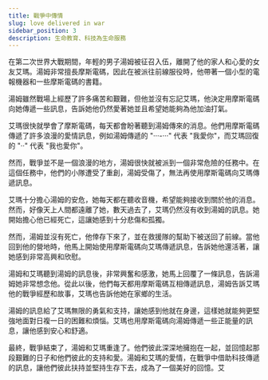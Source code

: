 ```yaml
---
title: 戰爭中傳情
slug: love delivered in war
sidebar_position: 3
description: 生命教育、科技為生命服務
---
```




在第二次世界大戰期間，年輕的男子湯姆被征召入伍，離開了他的家人和心愛的女友艾瑪。湯姆非常擅長摩斯電碼，因此在被派往前線服役時，他帶著一個小型的電報機器和一些摩斯電碼的書籍。

湯姆雖然戰場上經歷了許多痛苦和艱難，但他並沒有忘記艾瑪，他決定用摩斯電碼向她傳遞一些訊息，告訴她他仍然愛著她並且希望她能夠為他加油打氣。

艾瑪很快就學會了摩斯電碼，每天都會盼著聽到湯姆傳來的消息。他們用摩斯電碼傳遞了許多浪漫的愛情訊息，例如湯姆傳遞的 "···-···" 代表 "我愛你"，而艾瑪回復的 "··" 代表 "我也愛你"。

然而，戰爭並不是一個浪漫的地方，湯姆很快就被派到一個非常危險的任務中。在這個任務中，他們的小隊遭受了重創，湯姆受傷了，無法再使用摩斯電碼向艾瑪傳遞訊息。

艾瑪十分擔心湯姆的安危，她每天都在聽收音機，希望能夠接收到關於他的消息。然而，好像天上人間都遠離了她，數天過去了，艾瑪仍然沒有收到湯姆的訊息。她開始擔心他已經死亡，這讓她感到十分悲傷和孤獨。

然而，湯姆並沒有死亡，他倖存下來了，並在救援隊的幫助下被送回了前線。當他回到他的營地時，他馬上開始使用摩斯電碼向艾瑪傳遞訊息，告訴她他還活著，讓她感到非常高興和欣慰。

湯姆和艾瑪聽到湯姆的訊息後，非常興奮和感激，她馬上回覆了一條訊息，告訴湯姆她非常想念他。從此以後，他們每天都用摩斯電碼互相傳遞訊息，湯姆告訴艾瑪他的戰爭經歷和故事，艾瑪也告訴他她在家鄉的生活。

湯姆的訊息給了艾瑪無限的勇氣和支持，讓她感到他就在身邊，這樣她就能夠更堅強地面對日複一日的困難和煩惱。艾瑪也用摩斯電碼向湯姆傳遞一些正能量的訊息，讓他感到安心和舒適。

最終，戰爭結束了，湯姆和艾瑪重逢了。他們彼此深深地擁抱在一起，並回憶起那段艱難的日子和他們彼此的支持和愛。湯姆和艾瑪的愛情，在戰爭中借助科技傳遞的訊息，讓他們彼此扶持並堅持生存下去，成為了一個美好的回憶。艾